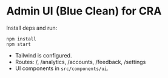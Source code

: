 # Admin UI (Blue Clean) for CRA
Install deps and run:

```
npm install
npm start
```

- Tailwind is configured.
- Routes: /, /analytics, /accounts, /feedback, /settings
- UI components in `src/components/ui`.
